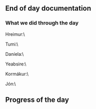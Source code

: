 ## End of day documentation

### What we did through the day 
Hreimur:\


Tumi:\


Daníela:\



Yeabsire:\


Kormákur:\


Jón:\


## Progress of the day